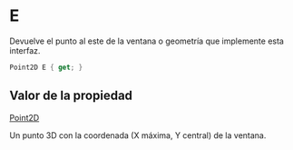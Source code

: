 # E

Devuelve el punto al este de la ventana o geometría que implemente esta interfaz.

```csharp
Point2D E { get; }
```

## Valor de la propiedad

[Point2D](../../Point2D.md)

Un punto 3D con la coordenada \(X máxima, Y central\) de la ventana.

